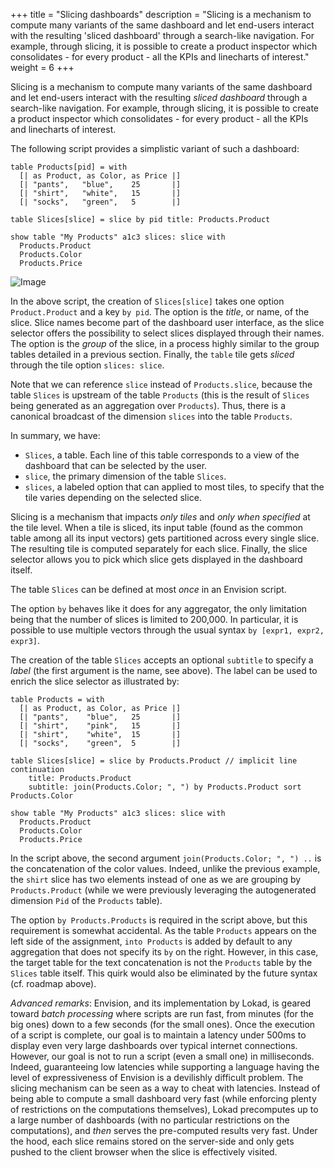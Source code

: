 +++
title = "Slicing dashboards"
description = "Slicing is a mechanism to compute many variants of the same dashboard and let end-users interact with the resulting 'sliced dashboard' through a search-like navigation. For example, through slicing, it is possible to create a product inspector which consolidates - for every product - all the KPIs and linecharts of interest."
weight = 6
+++

Slicing is a mechanism to compute many variants of the same dashboard and let end-users interact with the resulting _sliced dashboard_ through a search-like navigation. For example, through slicing, it is possible to create a product inspector which consolidates - for every product - all the KPIs and linecharts of interest.

The following script provides a simplistic variant of such a dashboard:

```envision
table Products[pid] = with
  [| as Product, as Color, as Price |]
  [| "pants",   "blue",    25       |]
  [| "shirt",   "white",   15       |]
  [| "socks",   "green",   5        |]

table Slices[slice] = slice by pid title: Products.Product

show table "My Products" a1c3 slices: slice with
  Products.Product
  Products.Color
  Products.Price
```

![Image](/images/slices-selection.png)
<!-- 2020-10-02 Gierling: screenshot shows selection screen of slices-->

In the above script, the creation of `Slices[slice]` takes one option `Product.Product` and a key `by pid`. The option is the _title_, or name,  of the slice. Slice names become part of the dashboard user interface, as the slice selector offers the possibility to select slices displayed through their names. The option is the _group_ of the slice, in a process highly similar to the group tables detailed in a previous section. Finally, the `table` tile gets _sliced_ through the tile option `slices: slice`.

Note that we can reference `slice` instead of `Products.slice`, because the table `Slices` is upstream of the table `Products` (this is the result of `Slices` being generated as an aggregation over `Products`). Thus, there is a canonical broadcast of the dimension `slices` into the table `Products`.

In summary, we have:

* `Slices`, a table. Each line of this table corresponds to a view of the dashboard that can be selected by the user.
* `slice`, the primary dimension of the table `Slices`.
* `slices`, a labeled option that can applied to most tiles, to specify that the tile varies depending on the selected slice.

Slicing is a mechanism that impacts _only tiles_ and _only when specified_ at the tile level. When a tile is sliced, its input table (found as the common table among all its input vectors) gets partitioned across every single slice. The resulting tile is computed separately for each slice. Finally, the slice selector allows you to pick which slice gets displayed in the dashboard itself.

The table `Slices` can be defined at most _once_ in an Envision script.

The option `by` behaves like it does for any aggregator, the only limitation being that the number of slices is limited to 200,000. In particular, it is possible to use multiple vectors through the usual syntax `by [expr1, expr2, expr3]`.

The creation of the table `Slices` accepts an optional `subtitle` to specify a _label_ (the first argument is the name, see above). The label can be used to enrich the slice selector as illustrated by:

```envision
table Products = with
  [| as Product, as Color, as Price |]
  [| "pants",    "blue",   25       |]
  [| "shirt",    "pink",   15       |]
  [| "shirt",    "white",  15       |]
  [| "socks",    "green",  5        |]

table Slices[slice] = slice by Products.Product // implicit line continuation
    title: Products.Product
    subtitle: join(Products.Color; ", ") by Products.Product sort Products.Color

show table "My Products" a1c3 slices: slice with
  Products.Product
  Products.Color
  Products.Price
```

In the script above, the second argument `join(Products.Color; ", ") ..` is the concatenation of the color values. Indeed, unlike the previous example, the `shirt` slice has two elements instead of one as we are grouping by `Products.Product` (while we were previously leveraging the autogenerated dimension `Pid` of the `Products` table).

The option `by Products.Products` is required in the script above, but this requirement is somewhat accidental. As the table `Products` appears on the left side of the assignment, `into Products` is added by default to any aggregation that does not specify its `by` on the right. However, in this case, the target table for the text concatenation is not the `Products` table by the `Slices` table itself. This quirk would also be eliminated by the future syntax (cf. roadmap above).

_Advanced remarks_: Envision, and its implementation by Lokad, is geared toward _batch processing_ where scripts are run fast, from minutes (for the big ones) down to a few seconds (for the small ones). Once the execution of a script is complete, our goal is to maintain a latency under 500ms to display even very large dashboards over typical internet connections. However, our goal is not to run a script (even a small one) in milliseconds. Indeed, guaranteeing low latencies while supporting a language having the level of expressiveness of Envision is a devilishly difficult problem. The slicing mechanism can be seen as a way to cheat with latencies. Instead of being able to compute a small dashboard very fast (while enforcing plenty of restrictions on the computations themselves), Lokad precomputes up to a large number of dashboards (with no particular restrictions on the computations), and _then_ serves the pre-computed results very fast. Under the hood, each slice remains stored on the server-side and only gets pushed to the client browser when the slice is effectively visited.
